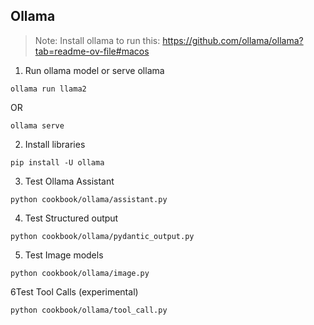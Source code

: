 ## Ollama

> Note: Install ollama to run this: https://github.com/ollama/ollama?tab=readme-ov-file#macos

1. Run ollama model or serve ollama

```shell
ollama run llama2
```

OR

```shell
ollama serve
```

2. Install libraries

```shell
pip install -U ollama
```

3. Test Ollama Assistant

```shell
python cookbook/ollama/assistant.py
```

4. Test Structured output

```shell
python cookbook/ollama/pydantic_output.py
```

5. Test Image models

```shell
python cookbook/ollama/image.py
```

6Test Tool Calls (experimental)

```shell
python cookbook/ollama/tool_call.py
```
